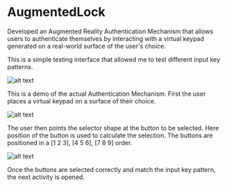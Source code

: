# AugmentedLock

Developed an Augmented Reality Authentication Mechanism that allows users to authenticate themselves by interacting with a virtual keypad generated on a real-world surface of the user's choice.

This is a simple testing interface that allowed me to test different input key patterns.

![alt text](https://github.com/dani-amirtharaj/AugmentedLock/blob/master/gif/2yi5ze.gif "Part 1")

This is a demo of the actual Authentication Mechanism. 
First the user places a virtual keypad on a surface of their choice.

![alt text](https://github.com/dani-amirtharaj/AugmentedLock/blob/master/gif/2yi7m4.gif "Part 2")

The user then points the selector shape at the button to be selected. Here position of the button is used to calculate the selection. The buttons are positioned in a [1 2 3], [4 5 6], [7 8 9] order. 

![alt text](https://github.com/dani-amirtharaj/AugmentedLock/blob/master/gif/2yi6et.gif "Part 3")

Once the buttons are selected correctly and match the input key pattern, the next activity is opened.
